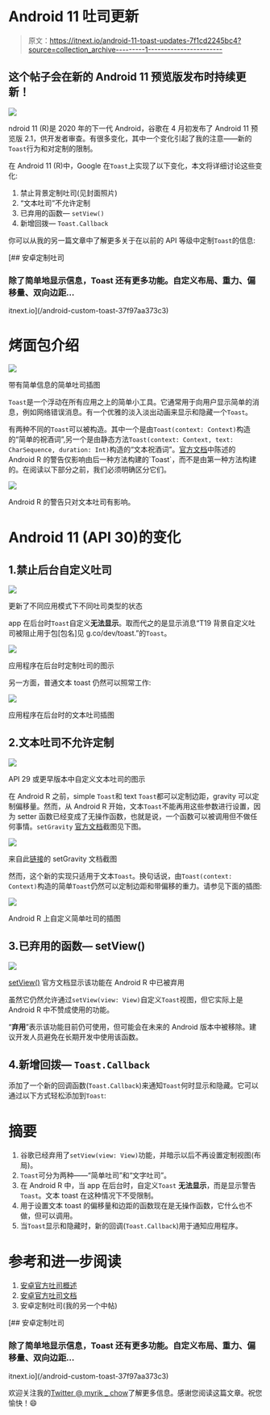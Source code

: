 # Android 11 吐司更新

> 原文：<https://itnext.io/android-11-toast-updates-7f1cd2245bc4?source=collection_archive---------1----------------------->

## 这个帖子会在新的 Android 11 预览版发布时持续更新！

![](img/7390e398697597ee2ba34e3f263df00d.png)

ndroid 11 (R)是 2020 年的下一代 Android，谷歌在 4 月初发布了 Android 11 预览版 2.1，供开发者审查。有很多变化，其中一个变化引起了我的注意——新的`Toast`行为和对定制的限制。

在 Android 11 (R)中，Google 在`Toast`上实现了以下变化，本文将详细讨论这些变化:

1.  禁止背景定制吐司(见封面照片)
2.  “文本吐司”不允许定制
3.  已弃用的函数— `setView()`
4.  新增回拨— `Toast.Callback`

你可以从我的另一篇文章中了解更多关于在以前的 API 等级中定制`Toast`的信息:

[](/android-custom-toast-37f97aa373c3) [## 安卓定制吐司

### 除了简单地显示信息，Toast 还有更多功能。自定义布局、重力、偏移量、双向边距…

itnext.io](/android-custom-toast-37f97aa373c3) 

# 烤面包介绍

![](img/80d3afb04c117e313accd3b083cb95bd.png)

带有简单信息的简单吐司插图

`Toast`是一个浮动在所有应用之上的简单小工具。它通常用于向用户显示简单的消息，例如网络错误消息。有一个优雅的淡入淡出动画来显示和隐藏一个`Toast`。

有两种不同的`Toast`可以被构造。其中一个是由`Toast(context: Context)`构造的“简单的祝酒词”,另一个是由静态方法`Toast(context: Context, text: CharSequence, duration: Int)`构造的“文本祝酒词”。[官方文档](https://developer.android.com/reference/android/widget/Toast#setGravity(int,%20int,%20int))中陈述的 Android R 的警告仅影响由后一种方法构建的`Toast`，而不是由第一种方法构建的。在阅读以下部分之前，我们必须明确区分它们。

![](img/06d15f748f535e3d26be1bd648e2d651.png)

Android R 的警告只对文本吐司有影响。

# Android 11 (API 30)的变化

## 1.禁止后台自定义吐司

![](img/d72954d49b1fe88510896500bff92ef0.png)

更新了不同应用模式下不同吐司类型的状态

app 在后台时`Toast`自定义**无法显示**。取而代之的是显示消息“T19 背景自定义吐司被阻止用于包[包名]见 g.co/dev/toast.”的`Toast`。

![](img/7390e398697597ee2ba34e3f263df00d.png)

应用程序在后台时定制吐司的图示

另一方面，普通文本 toast 仍然可以照常工作:

![](img/22598f73333bd281748d228d4636c24c.png)

应用程序在后台时的文本吐司插图

## 2.文本吐司不允许定制

![](img/337dd454728c2031cde08e5b53a013e9.png)

API 29 或更早版本中自定义文本吐司的图示

在 Android R 之前，simple `Toast`和 text `Toast`都可以定制边距，gravity 可以定制偏移量。然而，从 Android R 开始，文本`Toast`不能再用这些参数进行设置，因为 setter 函数已经变成了无操作函数，也就是说，一个函数可以被调用但不做任何事情。`setGravity` [官方文档](https://developer.android.com/reference/android/widget/Toast#setGravity(int,%20int,%20int))截图见下图。

![](img/70bfa210bdbdccabc09a9136fbe10ea5.png)

来自此[链接](https://developer.android.com/reference/android/widget/Toast#setGravity(int,%20int,%20int))的 setGravity 文档截图

然而，这个新的实现只适用于文本`Toast`。换句话说，由`Toast(context: Context)`构造的简单`Toast`仍然可以定制边距和带偏移的重力。请参见下面的插图:

![](img/9a6fbbd548d8fc66c4de586ea5142365.png)

Android R 上自定义简单吐司的插图

## 3.已弃用的函数— setView()

![](img/0b56c54443ee2c9470bd36846e7f94e7.png)

[setView()](https://developer.android.com/reference/android/widget/Toast#setView(android.view.View)) 官方文档显示该功能在 Android R 中已被弃用

虽然它仍然允许通过`setView(view: View)`自定义`Toast`视图，但它实际上是 Android R 中不赞成使用的功能。

“**弃用**”表示该功能目前仍可使用，但可能会在未来的 Android 版本中被移除。建议开发人员避免在长期开发中使用该函数。

## 4.新增回拨— `Toast.Callback`

添加了一个新的回调函数(`Toast.Callback`)来通知`Toast`何时显示和隐藏。它可以通过以下方式轻松添加到`Toast`:

# 摘要

1.  谷歌已经弃用了`setView(view: View)`功能，并暗示以后不再设置定制视图(布局)。
2.  `Toast`可分为两种——“简单吐司”和“文字吐司”。
3.  在 Android R 中，当 app 在后台时，自定义`Toast` **无法显示**，而是显示警告`Toast`。文本 toast 在这种情况下不受限制。
4.  用于设置文本 toast 的偏移量和边距的函数现在是无操作函数，它什么也不做，但可以调用。
5.  当`Toast`显示和隐藏时，新的回调(`Toast.Callback`)用于通知应用程序。

# 参考和进一步阅读

1.  [安卓官方吐司概述](https://developer.android.com/guide/topics/ui/notifiers/toasts)
2.  [安卓官方吐司文档](https://developer.android.com/reference/android/widget/Toast)
3.  安卓定制吐司(我的另一个中帖)

[](/android-custom-toast-37f97aa373c3) [## 安卓定制吐司

### 除了简单地显示信息，Toast 还有更多功能。自定义布局、重力、偏移量、双向边距…

itnext.io](/android-custom-toast-37f97aa373c3) 

欢迎关注我的[Twitter @ myrik _ chow](https://twitter.com/myrick_chow)了解更多信息。感谢您阅读这篇文章。祝您愉快！😄
